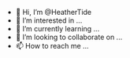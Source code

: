 - 👋 Hi, I’m @HeatherTide
- 👀 I’m interested in ...
- 🌱 I’m currently learning ...
- 💞️ I’m looking to collaborate on ...
- 📫 How to reach me ...

<!---
HeatherTide/HeatherTide is a ✨ special ✨ repository because its `README.md` (this file) appears on your GitHub profile.
You can click the Preview link to take a look at your changes.
--->
